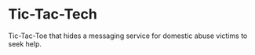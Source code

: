 # Tic-Tac-Tech

Tic-Tac-Toe that hides a messaging service for domestic abuse victims to seek help.

